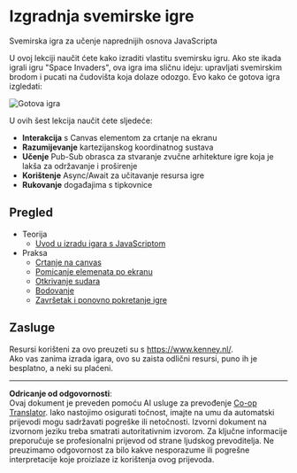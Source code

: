 <!--
CO_OP_TRANSLATOR_METADATA:
{
  "original_hash": "c40a698395ee5102715f7880bba3f2e7",
  "translation_date": "2025-08-27T22:25:23+00:00",
  "source_file": "6-space-game/README.md",
  "language_code": "hr"
}
-->
# Izgradnja svemirske igre

Svemirska igra za učenje naprednijih osnova JavaScripta

U ovoj lekciji naučit ćete kako izraditi vlastitu svemirsku igru. Ako ste ikada igrali igru "Space Invaders", ova igra ima sličnu ideju: upravljati svemirskim brodom i pucati na čudovišta koja dolaze odozgo. Evo kako će gotova igra izgledati:

![Gotova igra](../../../6-space-game/images/pewpew.gif)

U ovih šest lekcija naučit ćete sljedeće:

- **Interakcija** s Canvas elementom za crtanje na ekranu
- **Razumijevanje** kartezijanskog koordinatnog sustava
- **Učenje** Pub-Sub obrasca za stvaranje zvučne arhitekture igre koja je lakša za održavanje i proširenje
- **Korištenje** Async/Await za učitavanje resursa igre
- **Rukovanje** događajima s tipkovnice

## Pregled

- Teorija
   - [Uvod u izradu igara s JavaScriptom](1-introduction/README.md)
- Praksa
   - [Crtanje na canvas](2-drawing-to-canvas/README.md)
   - [Pomicanje elemenata po ekranu](3-moving-elements-around/README.md)
   - [Otkrivanje sudara](4-collision-detection/README.md)
   - [Bodovanje](5-keeping-score/README.md)
   - [Završetak i ponovno pokretanje igre](6-end-condition/README.md)

## Zasluge

Resursi korišteni za ovo preuzeti su s https://www.kenney.nl/.  
Ako vas zanima izrada igara, ovo su zaista odlični resursi, puno ih je besplatno, a neki su plaćeni.

---

**Odricanje od odgovornosti**:  
Ovaj dokument je preveden pomoću AI usluge za prevođenje [Co-op Translator](https://github.com/Azure/co-op-translator). Iako nastojimo osigurati točnost, imajte na umu da automatski prijevodi mogu sadržavati pogreške ili netočnosti. Izvorni dokument na izvornom jeziku treba smatrati autoritativnim izvorom. Za ključne informacije preporučuje se profesionalni prijevod od strane ljudskog prevoditelja. Ne preuzimamo odgovornost za bilo kakve nesporazume ili pogrešne interpretacije koje proizlaze iz korištenja ovog prijevoda.